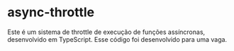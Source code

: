 # async-throttle
Este é um sistema de throttle de execução de funções assíncronas, desenvolvido em TypeScript. Esse código foi desenvolvido para uma vaga.
